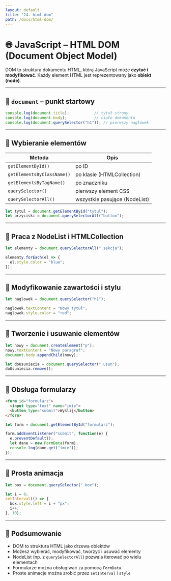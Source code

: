 ```yaml
---
layout: default
title: "24. html dom"
path: /docs/html-dom/
---
```


# 🌐 JavaScript – HTML DOM (Document Object Model)

DOM to struktura dokumentu HTML, którą JavaScript może **czytać i modyfikować**. Każdy element HTML jest reprezentowany jako **obiekt (node)**.

---

## 🔹 `document` – punkt startowy

```js
console.log(document.title);           // tytuł strony
console.log(document.body);            // ciało dokumentu
console.log(document.querySelector("h1")); // pierwszy nagłówek
```

---

## 🔹 Wybieranie elementów

| Metoda                         | Opis                              |
|--------------------------------|-----------------------------------|
| `getElementById()`             | po ID                             |
| `getElementsByClassName()`     | po klasie (HTMLCollection)        |
| `getElementsByTagName()`       | po znaczniku                      |
| `querySelector()`              | pierwszy element CSS              |
| `querySelectorAll()`           | wszystkie pasujące (NodeList)     |

```js
let tytul = document.getElementById("tytul");
let przyciski = document.querySelectorAll("button");
```

---

## 🔹 Praca z NodeList i HTMLCollection

```js
let elementy = document.querySelectorAll(".sekcja");

elementy.forEach(el => {
  el.style.color = "blue";
});
```

---

## 🔹 Modyfikowanie zawartości i stylu

```js
let naglowek = document.querySelector("h1");

naglowek.textContent = "Nowy tytuł";
naglowek.style.color = "red";
```

---

## 🔹 Tworzenie i usuwanie elementów

```js
let nowy = document.createElement("p");
nowy.textContent = "Nowy paragraf";
document.body.appendChild(nowy);
```

```js
let doUsuniecia = document.querySelector(".usun");
doUsuniecia.remove();
```

---

## 🔹 Obsługa formularzy

```html
<form id="formularz">
  <input type="text" name="imie">
  <button type="submit">Wyślij</button>
</form>
```

```js
let form = document.getElementById("formularz");

form.addEventListener("submit", function(e) {
  e.preventDefault();
  let dane = new FormData(form);
  console.log(dane.get("imie"));
});
```

---

## 🔹 Prosta animacja

```js
let box = document.querySelector(".box");

let i = 0;
setInterval(() => {
  box.style.left = i + "px";
  i++;
}, 10);
```

---

## 🧠 Podsumowanie

- DOM to struktura HTML jako drzewa obiektów
- Możesz wybierać, modyfikować, tworzyć i usuwać elementy
- NodeList (np. z `querySelectorAll`) pozwala iterować po wielu elementach
- Formularze można obsługiwać za pomocą `FormData`
- Proste animacje można zrobić przez `setInterval` i `style`

